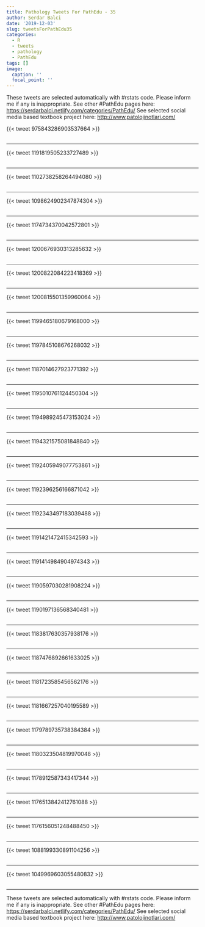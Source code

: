 ```yaml
---
title: Pathology Tweets For PathEdu - 35
author: Serdar Balci
date: '2019-12-03'
slug: tweetsForPathEdu35
categories:
  - R
  - tweets
  - pathology
  - PathEdu
tags: []
image:
  caption: ''
  focal_point: ''
---
```



These tweets are selected automatically with #rstats code. Please inform me if any is inappropriate.
See other #PathEdu pages here: https://serdarbalci.netlify.com/categories/PathEdu/ 
See selected social media based textbook project here: http://www.patolojinotlari.com/

{{< tweet 975843286903537664 >}}
<br>
<br>
<hr>
{{< tweet 1191819505233727489 >}}
<br>
<br>
<hr>
{{< tweet 1102738258264494080 >}}
<br>
<br>
<hr>
{{< tweet 1098624902347874304 >}}
<br>
<br>
<hr>
{{< tweet 1174734370042572801 >}}
<br>
<br>
<hr>
{{< tweet 1200676930313285632 >}}
<br>
<br>
<hr>
{{< tweet 1200822084223418369 >}}
<br>
<br>
<hr>
{{< tweet 1200815501359960064 >}}
<br>
<br>
<hr>
{{< tweet 1199465180679168000 >}}
<br>
<br>
<hr>
{{< tweet 1197845108676268032 >}}
<br>
<br>
<hr>
{{< tweet 1187014627923771392 >}}
<br>
<br>
<hr>
{{< tweet 1195010761124450304 >}}
<br>
<br>
<hr>
{{< tweet 1194989245473153024 >}}
<br>
<br>
<hr>
{{< tweet 1194321575081848840 >}}
<br>
<br>
<hr>
{{< tweet 1192405949077753861 >}}
<br>
<br>
<hr>
{{< tweet 1192396256166871042 >}}
<br>
<br>
<hr>
{{< tweet 1192343497183039488 >}}
<br>
<br>
<hr>
{{< tweet 1191421472415342593 >}}
<br>
<br>
<hr>
{{< tweet 1191414984904974343 >}}
<br>
<br>
<hr>
{{< tweet 1190597030281908224 >}}
<br>
<br>
<hr>
{{< tweet 1190197136568340481 >}}
<br>
<br>
<hr>
{{< tweet 1183817630357938176 >}}
<br>
<br>
<hr>
{{< tweet 1187476892661633025 >}}
<br>
<br>
<hr>
{{< tweet 1181723585456562176 >}}
<br>
<br>
<hr>
{{< tweet 1181667257040195589 >}}
<br>
<br>
<hr>
{{< tweet 1179789735738384384 >}}
<br>
<br>
<hr>
{{< tweet 1180323504819970048 >}}
<br>
<br>
<hr>
{{< tweet 1178912587343417344 >}}
<br>
<br>
<hr>
{{< tweet 1176513842412761088 >}}
<br>
<br>
<hr>
{{< tweet 1176156051248488450 >}}
<br>
<br>
<hr>
{{< tweet 1088199330891104256 >}}
<br>
<br>
<hr>
{{< tweet 1049969603055480832 >}}
<br>
<br>
<hr>


These tweets are selected automatically with #rstats code. Please inform me if any is inappropriate.
See other #PathEdu pages here: https://serdarbalci.netlify.com/categories/PathEdu/ 
See selected social media based textbook project here: http://www.patolojinotlari.com/

